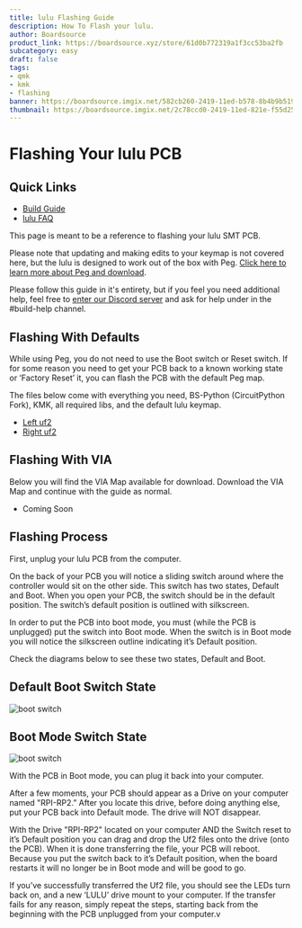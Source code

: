 ```yaml
---
title: lulu Flashing Guide
description: How To Flash your lulu.
author: Boardsource
product_link: https://boardsource.xyz/store/61d0b772319a1f3cc53ba2fb
subcategory: easy
draft: false
tags: 
- qmk
- kmk
- flashing
banner: https://boardsource.imgix.net/582cb260-2419-11ed-b578-8b4b9b5190c0.jpg?auto=format&ixlib=react-9.2.0&q=80&w=500&dpr=1
thumbnail: https://boardsource.imgix.net/2c78ccd0-2419-11ed-821e-f55d25e8770a.jpg?auto=format&ixlib=react-9.2.0&q=80&w=500&dpr=1
---
```

# Flashing Your lulu PCB

## Quick Links
* [Build Guide](https://boardsource.xyz/help/612317c39c85c6050be18f95)
* [lulu FAQ](https://boardsource.xyz/help/630a9da38c8d9776570a5f14)

This page is meant to be a reference to flashing your lulu SMT PCB.

Please note that updating and making edits to your keymap is not covered here, but the lulu is designed to work out of the box with Peg. [Click here to learn more about Peg and download](peg.software). 

Please follow this guide in it's entirety, but if you feel you need additional help, feel free to [enter our Discord server](https://discord.gg/b4R25WSZvH) and ask for help under in the #build-help channel. 

## Flashing With Defaults

While using Peg, you do not need to use the Boot switch or Reset switch. If for some reason you need to get your PCB back to a known working state or ‘Factory Reset’ it, you can flash the PCB with the default Peg map.

The files below come with everything you need, BS-Python (CircuitPython Fork), KMK, all required libs, and the default lulu keymap.

* [Left uf2](https://drive.google.com/file/d/1e3nr5HeoZHaRjcZNLs5dhfeo9tDG6pe-/view?usp=sharing)
* [Right uf2](https://drive.google.com/file/d/1OS4KthC84QQx49tYhefWclNaoeoOH0vS/view?usp=sharing)

## Flashing With VIA

Below you will find the VIA Map available for download. Download the VIA Map and continue with the guide as normal.

* Coming Soon

##  Flashing Process

First, unplug your lulu PCB from the computer.

On the back of your PCB you will notice a sliding switch around where the controller would sit on the other side. This switch has two states, Default and Boot. When you open your PCB, the switch should be in the default position. The switch’s default position is outlined with silkscreen. 

In order to put the PCB into boot mode, you must (while the PCB is unplugged) put the switch into Boot mode. When the switch is in Boot mode you will notice the silkscreen outline indicating it’s Default position. 

Check the diagrams below to see these two states, Default and Boot.

## Default Boot Switch State
![boot switch](https://boardsource.imgix.net/a5660340-2416-11ed-bb98-d52a22ef97df.jpg)

## Boot Mode Switch State
![boot switch](https://boardsource.imgix.net/dfd19c10-2416-11ed-af40-7d5df7221082.jpg)

With the PCB in Boot mode, you can plug it back into your computer. 

After a few moments, your PCB should appear as a Drive on your computer named  "RPI-RP2.” After you locate this drive, before doing anything else, put your PCB back into Default mode. The drive will NOT disappear. 

With the Drive "RPI-RP2" located on your computer AND the Switch reset to it’s Default position you can drag and drop the Uf2 files onto the drive (onto the PCB). When it is done transferring the file, your PCB will reboot. Because you put the switch back to it’s Default position, when the board restarts it will no longer be in Boot mode and will be good to go. 

If you’ve successfully transferred the Uf2 file, you should see the LEDs turn back on, and a new ‘LULU’ drive mount to your computer. If the transfer fails for any reason, simply repeat the steps, starting back from the beginning with the PCB unplugged from your computer.v